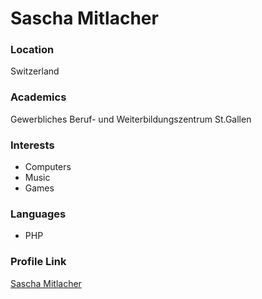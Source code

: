 # Sascha Mitlacher

### Location

Switzerland

### Academics

Gewerbliches Beruf- und Weiterbildungszentrum St.Gallen

### Interests

- Computers
- Music
- Games

### Languages

- PHP

### Profile Link

[Sascha Mitlacher](https://github.com/mitlasas)

